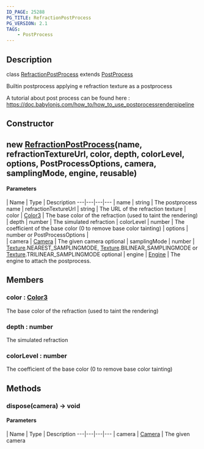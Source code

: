 ```yaml
---
ID_PAGE: 25288
PG_TITLE: RefractionPostProcess
PG_VERSION: 2.1
TAGS:
    - PostProcess
---
```

## Description

class [RefractionPostProcess](/classes/3.0/RefractionPostProcess) extends [PostProcess](/classes/3.0/PostProcess)

Builtin postprocess applying e refraction texture as a postprocess

A tutorial about post process can be found here : https://doc.babylonjs.com/how_to/how_to_use_postprocessrenderpipeline

## Constructor

## new [RefractionPostProcess](/classes/3.0/RefractionPostProcess)(name, refractionTextureUrl, color, depth, colorLevel, options, PostProcessOptions, camera, samplingMode, engine, reusable)



#### Parameters
 | Name | Type | Description
---|---|---|---
 | name | string |      The postprocess name
 | refractionTextureUrl | string |      The URL of the refraction texture
 | color | [Color3](/classes/3.0/Color3) |      The base color of the refraction (used to taint the rendering)
 | depth | number |      The simulated refraction
 | colorLevel | number |      The coefficient of the base color (0 to remove base color tainting)
 | options | number or PostProcessOptions |   
 | camera | [Camera](/classes/3.0/Camera) |      The given camera
optional | samplingMode | number |      [Texture](/classes/3.0/Texture).NEAREST_SAMPLINGMODE, [Texture](/classes/3.0/Texture).BILINEAR_SAMPLINGMODE or [Texture](/classes/3.0/Texture).TRILINEAR_SAMPLINGMODE
optional | engine | [Engine](/classes/3.0/Engine) |      The engine to attach the postprocess.
## Members

### color : [Color3](/classes/3.0/Color3)

The base color of the refraction (used to taint the rendering)

### depth : number

The simulated refraction

### colorLevel : number

The coefficient of the base color (0 to remove base color tainting)

## Methods

### dispose(camera) &rarr; void



#### Parameters
 | Name | Type | Description
---|---|---|---
 | camera | [Camera](/classes/3.0/Camera) |      The given camera

